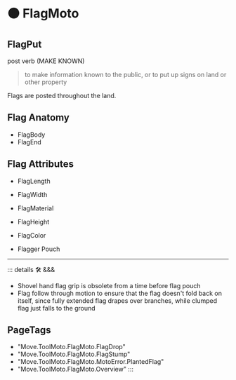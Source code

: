 
# 🟠 <move>FlagMoto</move>

## FlagPut

post verb (MAKE KNOWN)

> to make information known to the public, or to put up signs on land or other property

Flags are posted throughout the land.

## Flag Anatomy

- FlagBody
- FlagEnd

## Flag Attributes

- FlagLength
- FlagWidth
- FlagMaterial
- FlagHeight
- FlagColor

- Flagger Pouch

---

<!-- =================================================== -->
<!-- =================================================== -->
<!-- =================================================== -->
<!-- =================================================== -->
<!-- =================================================== -->
::: details 🛠 <dev>&&&</dev>



- Shovel hand flag grip is obsolete from a time before flag pouch
- Flag follow through motion to ensure that the flag doesn't fold back on itself, since fully extended flag drapes over branches, while clumped flag just falls to the ground



<h2>PageTags</h2>

- "Move.ToolMoto.FlagMoto.FlagDrop"
- "Move.ToolMoto.FlagMoto.FlagStump"
- "Move.ToolMoto.FlagMoto.MotoError.PlantedFlag"
- "Move.ToolMoto.FlagMoto.Overview"
:::
